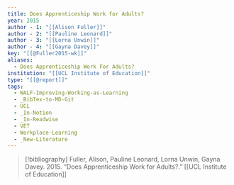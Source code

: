 ```yaml
---
title: Does Apprenticeship Work for Adults?
year: 2015
author - 1: "[[Alison Fuller]]"
author - 2: "[[Pauline Leonard]]"
author - 3: "[[Lorna Unwin]]"
author - 4: "[[Gayna Davey]]"
key: "[[@Fuller2015-wk]]"
aliases:
  - Does Apprenticeship Work For Adults?
institution: "[[UCL Institute of Education]]"
type: "[[@report]]"
tags:
  - WALF-Improving-Working-as-Learning
  - _BibTex-to-MD-Git
  - UCL
  - _In-Notion
  - _In-Readwise
  - VET
  - Workplace-Learning
  - _New-Literature
---
```


> [!bibliography]
> Fuller, Alison, Pauline Leonard, Lorna Unwin, Gayna Davey. 2015. “Does Apprenticeship Work for Adults?.” [[UCL Institute of Education]]